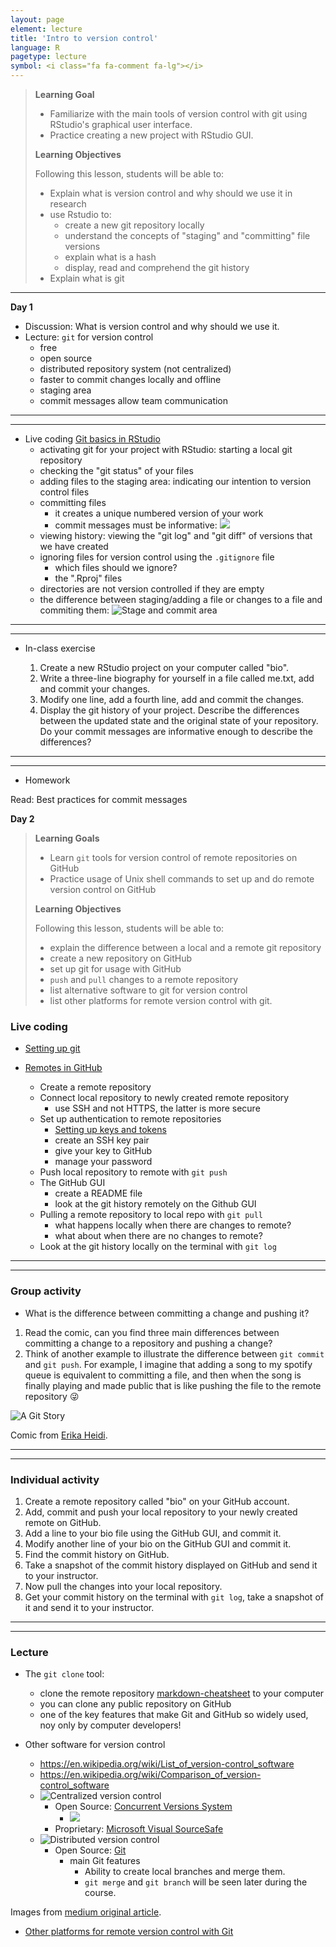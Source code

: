 ```yaml
---
layout: page
element: lecture
title: 'Intro to version control'
language: R
pagetype: lecture
symbol: <i class="fa fa-comment fa-lg"></i>
---
```


<!--
[Measuring biodiversity]({{ site.baseurl }}/materials/01_BiodiversityMeasures/01_BiodiversityMeasures.html)

[Manipulating data]({{ site.baseurl }}/materials/02_Manipulating_data/02_ManipulatingData.html)
-->
<!--

Slides:

[Introduction to R and Version Control]({{ site.baseurl }}/materials/01_RIntro_VersionControl/01_RIntro_VersionControl.html)

-->


> **Learning Goal**
>
> - Familiarize with the main tools of version control with git using RStudio's graphical user interface.
> - Practice creating a new project with RStudio GUI.
>
> **Learning Objectives**
>
> Following this lesson, students will be able to:
>
> - Explain what is version control and why should we use it in research
> - use Rstudio to:
>   - create a new git repository locally
>   - understand the concepts of "staging" and "committing" file versions
>   - explain what is a hash
>   - display, read and comprehend the git history
> - Explain what is git
>
---

**Day 1**

* Discussion: What is version control and why should we use it.
* Lecture: `git` for version control
  - free
  - open source
  - distributed repository system (not centralized)
  - faster to commit changes locally and offline
  - staging area
  - commit messages allow team communication

---
---

* Live coding [Git basics in RStudio](http://nicercode.github.io/git/rstudio.html)
  - activating git for your project with RStudio: starting a local git repository
  - checking the "git status" of your files
  - adding files to the staging area: indicating our intention to version control files
  - committing files
    - it creates a unique numbered version of your work
    - commit messages must be informative:
    ![](https://workchronicles.com/wp-content/uploads/2020/08/Small-Changes-768x768.png)
  - viewing history: viewing the "git log" and "git diff" of versions that we have created
  - ignoring files for version control using the `.gitignore` file
    - which files should we ignore?
    - the ".Rproj" files
  - directories are not version controlled if they are empty
  - the difference between staging/adding a file or changes to a file and commiting them:
  ![Stage and commit area](https://swcarpentry.github.io/git-novice/fig/git-staging-area.svg)

---
---

* In-class exercise

  1. Create a new RStudio project on your computer called "bio".
  1. Write a three-line biography for yourself in a file called me.txt, add and commit your changes.
  1. Modify one line, add a fourth line, add and commit the changes.
  1. Display the git history of your project. Describe the differences between the updated state and the original state of your repository. Do your commit messages are informative enough to describe the differences?

---
---

* Homework

Read: Best practices for commit messages


**Day 2**

> **Learning Goals**
>
> - Learn `git` tools for version control of remote repositories on GitHub
> - Practice usage of Unix shell commands to set up and do remote version control on GitHub
>
> **Learning Objectives**
>
> Following this lesson, students will be able to:
>
> - explain the difference between a local and a remote git repository
> - create a new repository on GitHub
> - set up git for usage with GitHub
> - `push` and `pull` changes to a remote repository
> - list alternative software to git for version control
> - list other platforms for remote version control with git.

### Live coding

* [Setting up git](https://swcarpentry.github.io/git-novice/02-setup/index.html)

* [Remotes in GitHub](https://swcarpentry.github.io/git-novice/07-github/index.html)
  - Create a remote repository
  - Connect local repository to newly created remote repository
    - use SSH and not HTTPS, the latter is more secure
  - Set up authentication to remote repositories
    - [Setting up keys and tokens](https://github.com/LunaSare/lunasare-blogdown/blob/main/content/post-dev/2022-02-01_configuring-git/index.md)
    - create an SSH key pair
    - give your key to GitHub
    - manage your password
  - Push local repository to remote with `git push`
  - The GitHub GUI
    - create a README file
    - look at the git history remotely on the Github GUI
  - Pulling a remote repository to local repo with `git pull`
    - what happens locally when there are changes to remote?
    - what about when there are no changes to remote?
  - Look at the git history locally on the terminal with `git log`

---
---

### Group activity

* What is the difference between committing a change and pushing it?

1. Read the comic, can you find three main differences between committing a change to a repository and pushing a change?
2. Think of another example to illustrate the difference between `git commit` and `git push`. For example, I imagine that adding a song to my spotify queue is equivalent to committing a file, and then when the song is finally playing and made public that is like pushing the file to the remote repository 😜

![A Git Story](https://res.cloudinary.com/practicaldev/image/fetch/s--pYxSazy8--/c_limit%2Cf_auto%2Cfl_progressive%2Cq_auto%2Cw_880/https://thepracticaldev.s3.amazonaws.com/i/d9n3kcnc76l5viwl4z2n.jpeg)

Comic from [Erika Heidi](https://dev.to/erikaheidi/stage-commit-push-a-git-story-comic-a37).

<!-- Additional for the activity: a jamboard with missing cells: -->
<!-- Fill the missing cells in the [comparative table](http://cdn.differencebetween.net/wp-content/uploads/2019/10/Commit-vs-Push.jpg). -->


---
---

### Individual activity

1. Create a remote repository called "bio" on your GitHub account.
2. Add, commit and push your local repository to your newly created remote on GitHub.
3. Add a line to your bio file using the GitHub GUI, and commit it.
4. Modify another line of your bio on the GitHub GUI and commit it.
3. Find the commit history on GitHub.
4. Take a snapshot of the commit history displayed on GitHub and send it to your instructor.
5. Now pull the changes into your local repository.
6. Get your commit history on the terminal with `git log`, take a snapshot of it and send it to your instructor.

---
---

### Lecture

* The `git clone` tool:
  - clone the remote repository [markdown-cheatsheet](https://github.com/LunaSare/markdown-cheatsheet) to your computer
  - you can clone any public repository on GitHub
  - one of the key features that make Git and GitHub so widely used, noy only by computer developers!

* Other software for version control
  - https://en.wikipedia.org/wiki/List_of_version-control_software
  - https://en.wikipedia.org/wiki/Comparison_of_version-control_software
  - ![Centralized version control](https://miro.medium.com/max/674/1*2FZbXMmr_FTV2T3LFj33sA.png)
    - Open Source: [Concurrent Versions System](https://en.wikipedia.org/wiki/Concurrent_Versions_System)
      - ![](http://savannah.nongnu.org/images/Savannah.theme/floating.png)
    - Proprietary: [Microsoft Visual SourceSafe](https://learn.microsoft.com/en-us/previous-versions/ms181038(v=vs.80))
  - ![Distributed version control](https://miro.medium.com/max/834/1*2cG4BW2m1E-EcklOLG51jg.png)
    - Open Source: [Git](https://git-scm.com/)
      - main Git features
        - Ability to create local branches and merge them.
        - `git merge` and `git branch` will be seen later during the course.

Images from [medium original article](https://medium.com/analytics-vidhya/what-is-version-control-tool-explore-git-and-github-e8c4e719bc05).

* [Other platforms for remote version control with Git](https://www.guru99.com/github-alternative.html)
